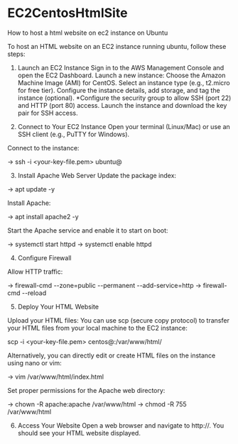 # EC2CentosHtmlSite

How to host a html website on ec2 instance on Ubuntu

To host an HTML website on an EC2 instance running ubuntu, follow these steps:

1. Launch an EC2 Instance
Sign in to the AWS Management Console and open the EC2 Dashboard.
Launch a new instance:
Choose the Amazon Machine Image (AMI) for CentOS.
Select an instance type (e.g., t2.micro for free tier).
Configure the instance details, add storage, and tag the instance (optional).
*Configure the security group to allow SSH (port 22) and HTTP (port 80) access.
Launch the instance and download the key pair for SSH access.

3. Connect to Your EC2 Instance
Open your terminal (Linux/Mac) or use an SSH client (e.g., PuTTY for Windows).

Connect to the instance:

-> ssh -i <your-key-file.pem> ubuntu@<your-instance-public-ip>

3. Install Apache Web Server
Update the package index:

-> apt update -y

Install Apache:

-> apt install apache2 -y

Start the Apache service and enable it to start on boot:

-> systemctl start httpd
-> systemctl enable httpd

4. Configure Firewall

Allow HTTP traffic:

-> firewall-cmd --zone=public --permanent --add-service=http
-> firewall-cmd --reload

5. Deploy Your HTML Website

Upload your HTML files:
You can use scp (secure copy protocol) to transfer your HTML files from your local machine to the EC2 instance:

scp -i <your-key-file.pem> <path-to-your-html-files> centos@<your-instance-public-ip>:/var/www/html/

Alternatively, you can directly edit or create HTML files on the instance using nano or vim:

-> vim /var/www/html/index.html

Set proper permissions for the Apache web directory:

-> chown -R apache:apache /var/www/html
-> chmod -R 755 /var/www/html

6. Access Your Website
Open a web browser and navigate to http://<your-instance-public-ip>. You should see your HTML website displayed.